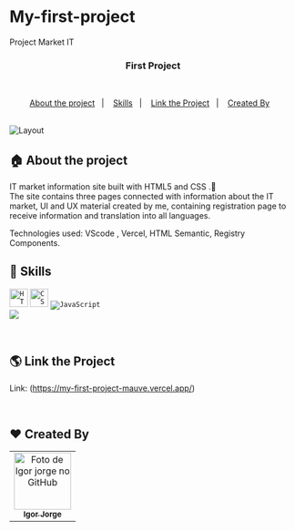 # My-first-project

 Project Market IT

<h3 align="center">
   First Project
</h3>

<br>

<p align="center">
  <a href="#house-about-the-project">About the project</a>&nbsp;&nbsp;&nbsp;|&nbsp;&nbsp;&nbsp;
  <a href="#rocket-Skills">Skills</a>&nbsp;&nbsp;&nbsp;|&nbsp;&nbsp;&nbsp;
  <a href="#earth_americas-Link-the-Project ">Link the Project</a>&nbsp;&nbsp;&nbsp;|&nbsp;&nbsp;&nbsp;
  <a href="#heart-Created-By">Created By</a>&nbsp;&nbsp;&nbsp;
</p>

<br>

<img alt="Layout" src="https://i.imgur.com/rTwgXPi.png">
<br>


## :house: About the project

IT market information site built with HTML5 and CSS .🚀 <br>
The site contains three pages connected with information about the IT market, UI and UX material created by me,
containing registration page to receive information and translation into all languages.

Technologies used: VScode , Vercel, HTML Semantic, Registry Components.
<br>

## :rocket: Skills 

<code><img height="32" src="https://img.shields.io/badge/HTML5-E34F26?style=for-the-badge&logo=html5&logoColor=white" alt="HTML5"/></code> 
<code><img height="32" src="https://img.shields.io/badge/CSS3-1572B6?style=for-the-badge&logo=css3&logoColor=white" alt="CSS"/></code>
<code><img heigth="32" src="https://img.shields.io/badge/JavaScript-323330?style=for-the-badge&logo=javascript&logoColor=F7DF1E" alt="JavaScript"/></code>
<code> <img heigth="32" src="https://img.shields.io/badge/Vercel-000000?style=for-the-badge&logo=vercel&logoColor=white"/> </code>

<br>

## :earth_americas: Link the Project 

Link: (https://my-first-project-mauve.vercel.app/)
<br>

<br>

## :heart: Created By
<table>
  <tr>
    <td align="center">
      <a href="https://www.linkedin.com/in/-igor-jorge-s-3a1205236/">
        <img src="https://i.imgur.com/XlBBoVs.png" width="100px;" alt="Foto de Igor jorge no GitHub"/><br>
        <sub>
          <b>Igor Jorge</b>
        </sub>
      </a>
    </td>
  </tr>
</table>

